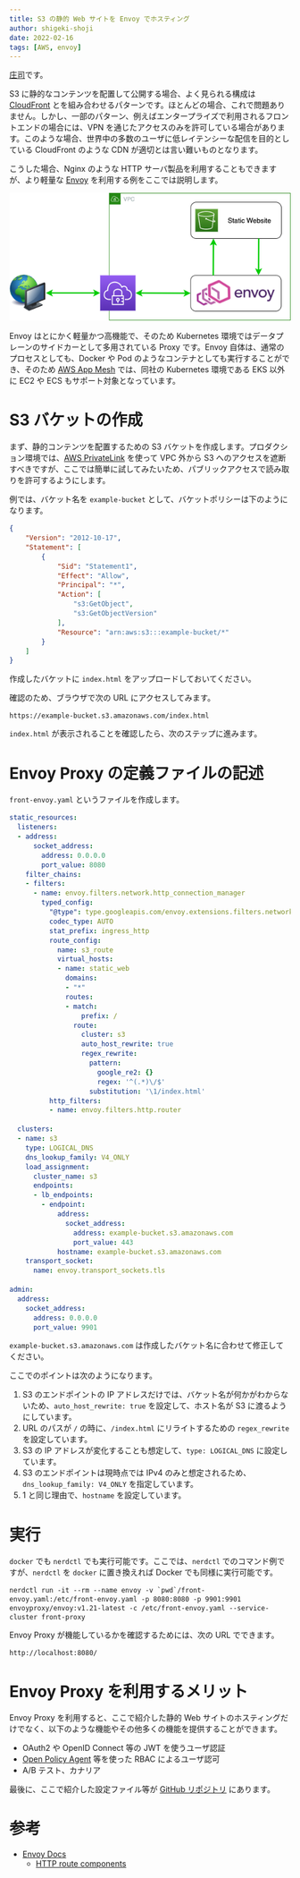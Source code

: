 ```yaml
---
title: S3 の静的 Web サイトを Envoy でホスティング 
author: shigeki-shoji
date: 2022-02-16
tags: [AWS, envoy]
---
```


[庄司](https://github.com/edward-mamezou)です。

S3 に静的なコンテンツを配置して公開する場合、よく見られる構成は [CloudFront](https://aws.amazon.com/cloudfront/) とを組み合わせるパターンです。ほとんどの場合、これで問題ありません。しかし、一部のパターン、例えばエンタープライズで利用されるフロントエンドの場合には、VPN を通じたアクセスのみを許可している場合があります。このような場合、世界中の多数のユーザに低レイテンシーな配信を目的としている CloudFront のような CDN が適切とは言い難いものとなります。

こうした場合、Nginx のような HTTP サーバ製品を利用することもできますが、より軽量な [Envoy](https://www.envoyproxy.io/) を利用する例をここでは説明します。

![図](https://github.com/takesection-sandbox/envoyproxy-examples/raw/main/image/static-website-with-envoyproxy.png)

Envoy はとにかく軽量かつ高機能で、そのため Kubernetes 環境ではデータプレーンのサイドカーとして多用されている Proxy です。Envoy 自体は、通常のプロセスとしても、Docker や Pod のようなコンテナとしても実行することができ、そのため [AWS App Mesh](https://aws.amazon.com/app-mesh/) では、同社の Kubernetes 環境である EKS 以外に EC2 や ECS もサポート対象となっています。

# S3 バケットの作成

まず、静的コンテンツを配置するための S3 バケットを作成します。プロダクション環境では、[AWS PrivateLink](https://docs.aws.amazon.com/AmazonS3/latest/userguide/privatelink-interface-endpoints.html) を使って VPC 外から S3 へのアクセスを遮断すべきですが、ここでは簡単に試してみたいため、パブリックアクセスで読み取りを許可するようにします。

例では、バケット名を `example-bucket` として、バケットポリシーは下のようになります。

```json
{
    "Version": "2012-10-17",
    "Statement": [
        {
            "Sid": "Statement1",
            "Effect": "Allow",
            "Principal": "*",
            "Action": [
                "s3:GetObject",
                "s3:GetObjectVersion"
            ],
            "Resource": "arn:aws:s3:::example-bucket/*"
        }
    ]
}
```

作成したバケットに `index.html` をアップロードしておいてください。

確認のため、ブラウザで次の URL にアクセスしてみます。

```url
https://example-bucket.s3.amazonaws.com/index.html
```

`index.html` が表示されることを確認したら、次のステップに進みます。

# Envoy Proxy の定義ファイルの記述

`front-envoy.yaml` というファイルを作成します。

```yaml
static_resources:
  listeners:
  - address:
      socket_address:
        address: 0.0.0.0
        port_value: 8080
    filter_chains:
    - filters:
      - name: envoy.filters.network.http_connection_manager
        typed_config:
          "@type": type.googleapis.com/envoy.extensions.filters.network.http_connection_manager.v3.HttpConnectionManager
          codec_type: AUTO 
          stat_prefix: ingress_http
          route_config:
            name: s3_route
            virtual_hosts:
            - name: static_web
              domains:
              - "*"
              routes:
              - match:
                  prefix: /
                route:
                  cluster: s3
                  auto_host_rewrite: true
                  regex_rewrite:
                    pattern:
                      google_re2: {}
                      regex: '^(.*)\/$'
                    substitution: '\1/index.html'
          http_filters:
          - name: envoy.filters.http.router
  
  clusters:
  - name: s3
    type: LOGICAL_DNS
    dns_lookup_family: V4_ONLY
    load_assignment:
      cluster_name: s3
      endpoints:
      - lb_endpoints:
        - endpoint:
            address:
              socket_address:
                address: example-bucket.s3.amazonaws.com
                port_value: 443
            hostname: example-bucket.s3.amazonaws.com
    transport_socket:
      name: envoy.transport_sockets.tls

admin:
  address:
    socket_address:
      address: 0.0.0.0
      port_value: 9901
```

`example-bucket.s3.amazonaws.com` は作成したバケット名に合わせて修正してください。

ここでのポイントは次のようになります。

1. S3 のエンドポイントの IP アドレスだけでは、バケット名が何かがわからないため、`auto_host_rewrite: true` を設定して、ホスト名が S3 に渡るようにしています。
2. URL のパスが `/` の時に、`/index.html` にリライトするための `regex_rewrite` を設定しています。
3. S3 の IP アドレスが変化することも想定して、`type: LOGICAL_DNS` に設定しています。
4. S3 のエンドポイントは現時点では IPv4 のみと想定されるため、`dns_lookup_family: V4_ONLY` を指定しています。
5. 1 と同じ理由で、`hostname` を設定しています。

# 実行

`docker` でも `nerdctl` でも実行可能です。ここでは、`nerdctl` でのコマンド例ですが、`nerdctl` を `docker` に置き換えれば Docker でも同様に実行可能です。

```shell
nerdctl run -it --rm --name envoy -v `pwd`/front-envoy.yaml:/etc/front-envoy.yaml -p 8080:8080 -p 9901:9901 envoyproxy/envoy:v1.21-latest -c /etc/front-envoy.yaml --service-cluster front-proxy
```

Envoy Proxy が機能しているかを確認するためには、次の URL でできます。

```url
http://localhost:8080/
```

# Envoy Proxy を利用するメリット

Envoy Proxy を利用すると、ここで紹介した静的 Web サイトのホスティングだけでなく、以下のような機能やその他多くの機能を提供することができます。

* OAuth2 や OpenID Connect 等の JWT を使うユーザ認証
* [Open Policy Agent](https://www.openpolicyagent.org/) 等を使った RBAC によるユーザ認可
* A/B テスト、カナリア

最後に、ここで紹介した設定ファイル等が [GitHub リポジトリ](https://github.com/takesection-sandbox/envoyproxy-examples/tree/main/front-proxy-s3) にあります。

# 参考

* [Envoy Docs](https://www.envoyproxy.io/docs/envoy/latest/about_docs)
    * [HTTP route components](https://www.envoyproxy.io/docs/envoy/latest/api-v3/config/route/v3/route_components.proto#config-route-v3-routeaction)
